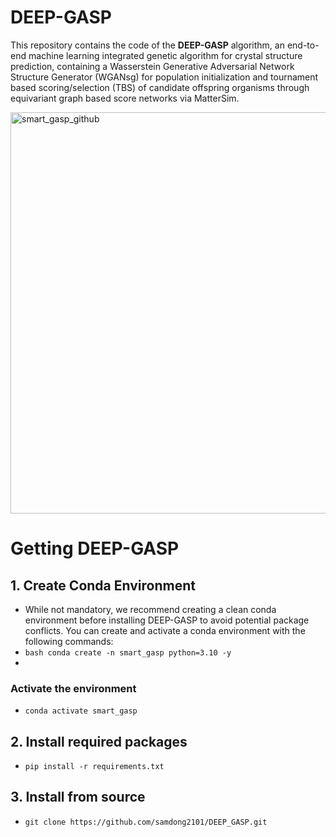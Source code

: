 # DEEP-GASP
This repository contains the code of the **DEEP-GASP** algorithm, an end-to-end machine learning integrated genetic algorithm for crystal structure prediction, containing a Wasserstein Generative Adversarial Network Structure Generator (WGANsg) 
for population initialization and tournament based scoring/selection (TBS) of candidate offspring organisms through equivariant graph based score networks via MatterSim. 


<img width="2500" height="642" alt="smart_gasp_github" src="https://github.com/user-attachments/assets/69dec0a7-e851-4cd6-9af8-b613b070a4b5" />


# Getting DEEP-GASP

## 1. Create Conda Environment
- While not mandatory, we recommend creating a clean conda environment before installing DEEP-GASP to avoid potential package conflicts. You can create and activate a conda environment with the following commands:
- ```bash conda create -n smart_gasp python=3.10 -y```
- 
### Activate the environment
- ```conda activate smart_gasp```

## 2. Install required packages
- ```pip install -r requirements.txt```

## 3. Install from source
- ```git clone https://github.com/samdong2101/DEEP_GASP.git```

